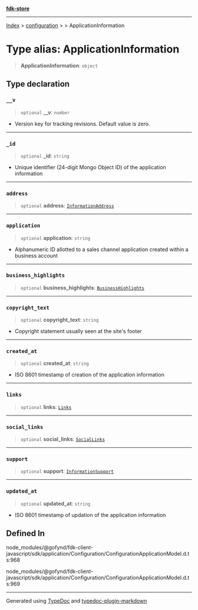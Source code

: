 [**fdk-store**](../../../README.md)
***

[Index](../../../API.md) > [configuration](../../README.md) > [<internal>](../README.md) > ApplicationInformation

# Type alias: ApplicationInformation

> **ApplicationInformation**: `object`

## Type declaration

### `__v`

> `optional` **\_\_v**: `number`

- Version key for tracking revisions. Default value is zero.

***

### `_id`

> `optional` **\_id**: `string`

- Unique identifier (24-digit Mongo Object ID) of
the application information

***

### `address`

> `optional` **address**: [`InformationAddress`](type-alias.InformationAddress.md)

***

### `application`

> `optional` **application**: `string`

- Alphanumeric ID allotted to a sales
channel application created within a business account

***

### `business_highlights`

> `optional` **business\_highlights**: [`BusinessHighlights`](type-alias.BusinessHighlights.md)

***

### `copyright_text`

> `optional` **copyright\_text**: `string`

- Copyright statement usually seen at the
site's footer

***

### `created_at`

> `optional` **created\_at**: `string`

- ISO 8601 timestamp of creation of the
application information

***

### `links`

> `optional` **links**: [`Links`](type-alias.Links.md)

***

### `social_links`

> `optional` **social\_links**: [`SocialLinks`](type-alias.SocialLinks.md)

***

### `support`

> `optional` **support**: [`InformationSupport`](type-alias.InformationSupport.md)

***

### `updated_at`

> `optional` **updated\_at**: `string`

- ISO 8601 timestamp of updation of the
application information

## Defined In

node\_modules/@gofynd/fdk-client-javascript/sdk/application/Configuration/ConfigurationApplicationModel.d.ts:968

node\_modules/@gofynd/fdk-client-javascript/sdk/application/Configuration/ConfigurationApplicationModel.d.ts:969

***
Generated using [TypeDoc](https://typedoc.org/) and [typedoc-plugin-markdown](https://www.npmjs.com/package/typedoc-plugin-markdown)

